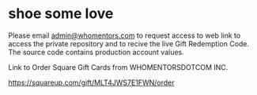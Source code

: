# shoe some love

Please email admin@whomentors.com to request access to web link to access the private repository and to recive the live Gift Redemption Code. The source code contains production account values.

Link to Order Square Gift Cards from WHOMENTORSDOTCOM INC.

https://squareup.com/gift/MLT4JWS7E1FWN/order
